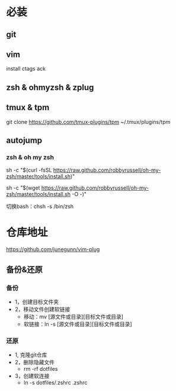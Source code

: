 # 必装
## git 
## vim 
install ctags ack
## zsh & ohmyzsh & zplug
## tmux & tpm
git clone https://github.com/tmux-plugins/tpm ~/.tmux/plugins/tpm


## autojump

### zsh & oh my zsh

sh -c "$(curl -fsSL https://raw.github.com/robbyrussell/oh-my-zsh/master/tools/install.sh)"

sh -c "$(wget https://raw.github.com/robbyrussell/oh-my-zsh/master/tools/install.sh -O -)"

切换bash：chsh -s /bin/zsh


# 仓库地址
https://github.com/junegunn/vim-plug

## 备份&还原
### 备份
- 1，创建目标文件夹
- 2，移动文件创建软链接
    - 移动：mv [源文件或目录][目标文件或目录]
    - 软链接：ln -s [源文件或目录][目标文件或目录]

### 还原
- 1, 克隆git仓库
- 2，删除隐藏文件
    - rm -rf dotfiles
- 3，创建软连接
    - ln -s dotfiles/.zshrc .zshrc
